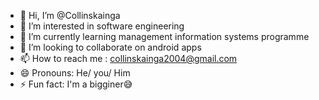 - 👋 Hi, I’m @Collinskainga
- 👀 I’m interested in software engineering 
- 🌱 I’m currently learning management information systems programme
- 💞️ I’m looking to collaborate on android apps
- 📫 How to reach me : collinskainga2004@gmail.com 
- 😄 Pronouns: He/ you/ Him
- ⚡ Fun fact: I'm a bigginer😅

<!---
Collinskainga/Collinskainga is a ✨ special ✨ repository because its `README.md` (this file) appears on your GitHub profile.
You can click the Preview link to take a look at your changes.
--->
